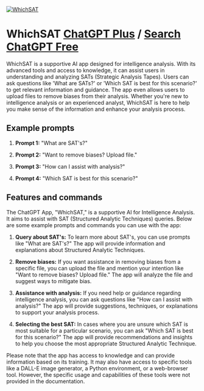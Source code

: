 
[![WhichSAT](https://files.oaiusercontent.com/file-q65kHQlrG5BpuLmsMAQ7GYLj?se=2123-10-17T01%3A38%3A26Z&sp=r&sv=2021-08-06&sr=b&rscc=max-age%3D31536000%2C%20immutable&rscd=attachment%3B%20filename%3D7b5437ef-5574-453c-a976-2af282b54cde.png&sig=Pf3vhT29j1Ut8O3F6o7rhVTkGn3NxXDVs9vesPRoDl0%3D)](https://chat.openai.com/g/g-s1W0bUvGs-whichsat)

# WhichSAT [ChatGPT Plus](https://chat.openai.com/g/g-s1W0bUvGs-whichsat) / [Search ChatGPT Free](https://gptcall.net/index.html#/?search=WhichSAT)

WhichSAT is a supportive AI app designed for intelligence analysis. With its advanced tools and access to knowledge, it can assist users in understanding and analyzing SATs (Strategic Analysis Tapes). Users can ask questions like 'What are SATs?' or 'Which SAT is best for this scenario?' to get relevant information and guidance. The app even allows users to upload files to remove biases from their analysis. Whether you're new to intelligence analysis or an experienced analyst, WhichSAT is here to help you make sense of the information and enhance your analysis process.

## Example prompts

1. **Prompt 1:** "What are SAT's?"

2. **Prompt 2:** "Want to remove biases? Upload file."

3. **Prompt 3:** "How can I assist with analysis?"

4. **Prompt 4:** "Which SAT is best for this scenario?"

## Features and commands

The ChatGPT App, "WhichSAT," is a supportive AI for Intelligence Analysis. It aims to assist with SAT (Structured Analytic Techniques) queries. Below are some example prompts and commands you can use with the app:

1. **Query about SAT's:** To learn more about SAT's, you can use prompts like "What are SAT's?" The app will provide information and explanations about Structured Analytic Techniques.

2. **Remove biases:** If you want assistance in removing biases from a specific file, you can upload the file and mention your intention like "Want to remove biases? Upload file." The app will analyze the file and suggest ways to mitigate bias.

3. **Assistance with analysis:** If you need help or guidance regarding intelligence analysis, you can ask questions like "How can I assist with analysis?" The app will provide suggestions, techniques, or explanations to support your analysis process.

4. **Selecting the best SAT:** In cases where you are unsure which SAT is most suitable for a particular scenario, you can ask "Which SAT is best for this scenario?" The app will provide recommendations and insights to help you choose the most appropriate Structured Analytic Technique.

Please note that the app has access to knowledge and can provide information based on its training. It may also have access to specific tools like a DALL-E image generator, a Python environment, or a web-browser tool. However, the specific usage and capabilities of these tools were not provided in the documentation.


